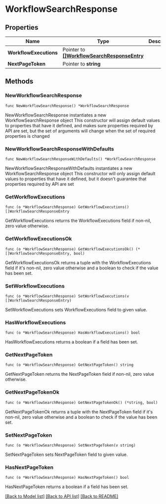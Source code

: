 # WorkflowSearchResponse

## Properties

Name | Type | Description | Notes
------------ | ------------- | ------------- | -------------
**WorkflowExecutions** | Pointer to [**[]WorkflowSearchResponseEntry**](WorkflowSearchResponseEntry.md) |  | [optional] 
**NextPageToken** | Pointer to **string** |  | [optional] 

## Methods

### NewWorkflowSearchResponse

`func NewWorkflowSearchResponse() *WorkflowSearchResponse`

NewWorkflowSearchResponse instantiates a new WorkflowSearchResponse object
This constructor will assign default values to properties that have it defined,
and makes sure properties required by API are set, but the set of arguments
will change when the set of required properties is changed

### NewWorkflowSearchResponseWithDefaults

`func NewWorkflowSearchResponseWithDefaults() *WorkflowSearchResponse`

NewWorkflowSearchResponseWithDefaults instantiates a new WorkflowSearchResponse object
This constructor will only assign default values to properties that have it defined,
but it doesn't guarantee that properties required by API are set

### GetWorkflowExecutions

`func (o *WorkflowSearchResponse) GetWorkflowExecutions() []WorkflowSearchResponseEntry`

GetWorkflowExecutions returns the WorkflowExecutions field if non-nil, zero value otherwise.

### GetWorkflowExecutionsOk

`func (o *WorkflowSearchResponse) GetWorkflowExecutionsOk() (*[]WorkflowSearchResponseEntry, bool)`

GetWorkflowExecutionsOk returns a tuple with the WorkflowExecutions field if it's non-nil, zero value otherwise
and a boolean to check if the value has been set.

### SetWorkflowExecutions

`func (o *WorkflowSearchResponse) SetWorkflowExecutions(v []WorkflowSearchResponseEntry)`

SetWorkflowExecutions sets WorkflowExecutions field to given value.

### HasWorkflowExecutions

`func (o *WorkflowSearchResponse) HasWorkflowExecutions() bool`

HasWorkflowExecutions returns a boolean if a field has been set.

### GetNextPageToken

`func (o *WorkflowSearchResponse) GetNextPageToken() string`

GetNextPageToken returns the NextPageToken field if non-nil, zero value otherwise.

### GetNextPageTokenOk

`func (o *WorkflowSearchResponse) GetNextPageTokenOk() (*string, bool)`

GetNextPageTokenOk returns a tuple with the NextPageToken field if it's non-nil, zero value otherwise
and a boolean to check if the value has been set.

### SetNextPageToken

`func (o *WorkflowSearchResponse) SetNextPageToken(v string)`

SetNextPageToken sets NextPageToken field to given value.

### HasNextPageToken

`func (o *WorkflowSearchResponse) HasNextPageToken() bool`

HasNextPageToken returns a boolean if a field has been set.


[[Back to Model list]](../README.md#documentation-for-models) [[Back to API list]](../README.md#documentation-for-api-endpoints) [[Back to README]](../README.md)


